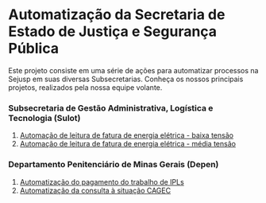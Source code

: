 # Automatização da Secretaria de Estado de Justiça e Segurança Pública 

Este projeto consiste em uma série de ações para automatizar processos na Sejusp em suas diversas Subsecretarias. Conheça os nossos principais projetos, realizados pela nossa equipe volante. 

### Subsecretaria de Gestão Administrativa, Logística e Tecnologia (Sulot)

 1. [Automação de leitura de fatura de energia elétrica - baixa tensão](leitura_fatura_energia_bt.md)
 2. [Automação de leitura de fatura de energia elétrica - média tensão](leitura_fatura_energia_mt.md)

### Departamento Penitenciário de Minas Gerais (Depen)

 1. [Automatização do pagamento do trabalho de IPLs​](pagamento_ipls.md)
 2. [Automatização da consulta à situação CAGEC](consulta_situacao_cagec.md)
 